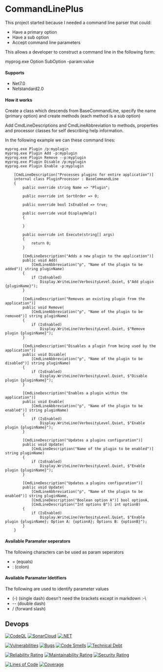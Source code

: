 # CommandLinePlus
This project started because I needed a command line parser that could:

- Have a primary option
- Have a sub option
- Accept command line parameters

This allows a developer to construct a command line in the following form:

myprog.exe Option SubOption -param:value


#### Supports
- Net7.0
- Netstandard2.0

#### How it works

Create a class which descends from BaseCommandLine, specify the name (primary option) and create methods (each method is a sub option)

Add CmdLineDescriptions and CmdLineAbbreviation to methods, properties and processor classes for self describing help information.

In the following example we can these command lines:

```
myprog.exe Plugin /p:myplugin
myprog.exe Plugin Add -p:myplugin
myprog.exe Plugin Remove --p:myplugin
myprog.exe Plugin Disable /p:myplugin
myprog.exe Plugin Enable -p:myplugin
```

```
    [CmdLineDescription("Processes plugins for entire application")]
    internal class PluginProcessor : BaseCommandLine
    {
        public override string Name => "Plugin";

        public override int SortOrder => 0;

        public override bool IsEnabled => true;

        public override void DisplayHelp()
        {

        }

        public override int Execute(string[] args)
        {
            return 0;
        }

        [CmdLineDescription("Adds a new plugin to the application")]
        public void Add(
            [CmdLineAbbreviation("p", "Name of the plugin to be added")] string pluginName)
        {
            if (IsEnabled)
                Display.WriteLine(VerbosityLevel.Quiet, $"Add plugin {pluginName}");
        }

        [CmdLineDescription("Removes an existing plugin from the application")]
        public void Remove(
            [CmdLineAbbreviation("p", "Name of the plugin to be removed")] string pluginName)
        {
            if (IsEnabled)
                Display.WriteLine(VerbosityLevel.Quiet, $"Remove plugin {pluginName}");
        }

        [CmdLineDescription("Disables a plugin from being used by the application")]
        public void Disable(
            [CmdLineAbbreviation("p", "Name of the plugin to be disabled")] string pluginName)
        {
            if (IsEnabled)
                Display.WriteLine(VerbosityLevel.Quiet, $"Disable plugin {pluginName}");
        }

        [CmdLineDescription("Enables a plugin within the application")]
        public void Enable(
            [CmdLineAbbreviation("p", "Name of the plugin to be enabled")] string pluginName)
        {
            if (IsEnabled)
                Display.WriteLine(VerbosityLevel.Quiet, $"Enable plugin {pluginName}");
        }

        [CmdLineDescription("Updates a plugins configuration")]
        public void Update(
            [CmdLineDescription("Name of the plugin to be enabled")] string pluginName)
        {
            if (IsEnabled)
                Display.WriteLine(VerbosityLevel.Quiet, $"Enable plugin {pluginName}");
        }

        [CmdLineDescription("Updates a plugins configuration")]
        public void Update(
            [CmdLineAbbreviation("p", "Name of the plugin to be enabled")] string pluginName,
            [CmdLineDescription("Boolean option A")] bool optionA,
            [CmdLineDescription("Int options B")] int optionB)
        {
            if (IsEnabled)
                Display.WriteLine(VerbosityLevel.Quiet, $"Enable plugin {pluginName}; Option A: {optionA}; Options B: {optionB}");
        }
    }

```
#### Available Paramater seperators
The following characters can be used as param seperators
- = (equals)
- : (colon)
 
#### Available Paramater Idetifiers
The following are used to identify parameter values
 - (-) (single dash) doesn't need the brackets except in markdown :-\
 - -- (double dash)
 - / (forward slash)

## Devops
[![CodeQL](https://github.com/k3ldar/CommandLinePlus/actions/workflows/codeql-analysis.yml/badge.svg)](https://github.com/k3ldar/CommandLinePlus/actions/workflows/codeql-analysis.yml) [![SonarCloud](https://github.com/k3ldar/CommandLinePlus/actions/workflows/SonarCloud.yml/badge.svg)](https://github.com/k3ldar/CommandLinePlus/actions/workflows/SonarCloud.yml) [![.NET](https://github.com/k3ldar/CommandLinePlus/actions/workflows/dotnet.yml/badge.svg)](https://github.com/k3ldar/CommandLinePlus/actions/workflows/dotnet.yml)

[![Vulnerabilities](https://sonarcloud.io/api/project_badges/measure?project=k3ldar_CommandLinePlus&metric=vulnerabilities)](https://sonarcloud.io/summary/overall?id=k3ldar_CommandLinePlus) [![Bugs](https://sonarcloud.io/api/project_badges/measure?project=k3ldar_CommandLinePlus&metric=bugs)](https://sonarcloud.io/summary/overalloverall?id=k3ldar_CommandLinePlus) [![Code Smells](https://sonarcloud.io/api/project_badges/measure?project=k3ldar_CommandLinePlus&metric=code_smells)](https://sonarcloud.io/summary/overall?id=k3ldar_CommandLinePlus) [![Technical Debt](https://sonarcloud.io/api/project_badges/measure?project=k3ldar_CommandLinePlus&metric=sqale_index)](https://sonarcloud.io/summary/overall?id=k3ldar_CommandLinePlus)

[![Reliability Rating](https://sonarcloud.io/api/project_badges/measure?project=k3ldar_CommandLinePlus&metric=reliability_rating)](https://sonarcloud.io/summary/overall?id=k3ldar_CommandLinePlus) [![Maintainability Rating](https://sonarcloud.io/api/project_badges/measure?project=k3ldar_CommandLinePlus&metric=sqale_rating)](https://sonarcloud.io/summary/overall?id=k3ldar_CommandLinePlus) [![Security Rating](https://sonarcloud.io/api/project_badges/measure?project=k3ldar_CommandLinePlus&metric=security_rating)](https://sonarcloud.io/summary/overall?id=k3ldar_CommandLinePlus) 

[![Lines of Code](https://sonarcloud.io/api/project_badges/measure?project=k3ldar_CommandLinePlus&metric=ncloc)](https://sonarcloud.io/summary/new_code?id=k3ldar_CommandLinePlus) [![Coverage](https://sonarcloud.io/api/project_badges/measure?project=k3ldar_CommandLinePlus&metric=coverage)](https://sonarcloud.io/summary/new_code?id=k3ldar_CommandLinePlus)

